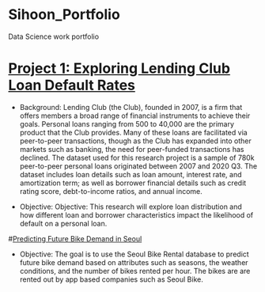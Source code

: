 # Sihoon_Portfolio
Data Science work portfolio

# [Project 1: Exploring Lending Club Loan Default Rates](https://github.com/soltaniehha/Business-Analytics-Toolbox/blob/master/docs/team-projects/Summer-2021/B2-Team7-Exploring-Lending-Club-Loan-Default-Rates.ipynb)
* Background: Lending Club (the Club), founded in 2007, is a firm that offers members a broad range of financial instruments to achieve their goals. Personal loans ranging from 500 to 40,000 are the primary product that the Club provides. Many of these loans are facilitated via peer-to-peer transactions, though as the Club has expanded into other markets such as banking, the need for peer-funded transactions has declined. The dataset used for this research project is a sample of 780k peer-to-peer personal loans originated between 2007 and 2020 Q3. The dataset includes loan details such as loan amount, interest rate, and amortization term; as well as borrower financial details such as credit rating score, debt-to-income ratios, and annual income.

* Objective: Objective: This research will explore loan distribution and how different loan and borrower characteristics impact the likelihood of default on a personal loan.

#[Predicting Future Bike Demand in Seoul](https://github.com/Sihoon-Daniel/Past_Projects/blob/main/02-Predicting-Seoul-Bike-Demand/A-Team5-Predicting-Seoul-Bike-Demand.ipynb)

* Objective: The goal is to use the Seoul Bike Rental database to predict future bike demand based on attributes such as seasons, the weather conditions, and the number of bikes rented per hour. The bikes are are rented out by app based companies such as Seoul Bike.
